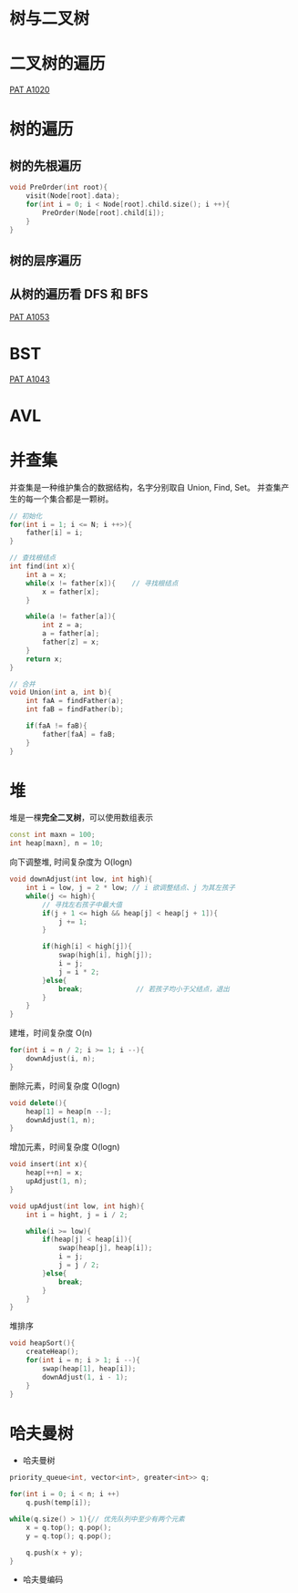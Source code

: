 # 树与二叉树

# 二叉树的遍历

[PAT A1020](https://github.com/Lsyhprum/PAT/tree/master/A1020)

# 树的遍历

## 树的先根遍历

```cpp
void PreOrder(int root){
    visit(Node[root].data);
    for(int i = 0; i < Node[root].child.size(); i ++){
        PreOrder(Node[root].child[i]);
    }
}
```

## 树的层序遍历

## 从树的遍历看 DFS 和 BFS

[PAT A1053](https://github.com/Lsyhprum/PAT/tree/master/A1053)

# BST

[PAT A1043]()

# AVL

# 并查集

并查集是一种维护集合的数据结构，名字分别取自 Union, Find, Set。 并查集产生的每一个集合都是一颗树。

```cpp
// 初始化
for(int i = 1; i <= N; i ++>){
    father[i] = i;
}

// 查找根结点
int find(int x){
    int a = x;
    while(x != father[x]){    // 寻找根结点
        x = father[x];
    }

    while(a != father[a]){
        int z = a;
        a = father[a];
        father[z] = x;
    }
    return x;
}

// 合并
void Union(int a, int b){
    int faA = findFather(a);
    int faB = findFather(b);

    if(faA != faB){
        father[faA] = faB;
    }
}
```

# 堆

堆是一棵**完全二叉树**，可以使用数组表示

```cpp
const int maxn = 100;
int heap[maxn], n = 10;
```

向下调整堆, 时间复杂度为 O(logn)
```cpp
void downAdjust(int low, int high){
    int i = low, j = 2 * low; // i 欲调整结点、j 为其左孩子
    while(j <= high){
        // 寻找左右孩子中最大值
        if(j + 1 <= high && heap[j] < heap[j + 1]){
            j += 1; 
        }

        if(high[i] < high[j]){
            swap(high[i], high[j]);
            i = j;
            j = i * 2;
        }else{
            break;             // 若孩子均小于父结点，退出
        }
    }
}
```

建堆，时间复杂度 O(n)
```cpp
for(int i = n / 2; i >= 1; i --){
    downAdjust(i, n);
}
```

删除元素，时间复杂度 O(logn)

```cpp
void delete(){
    heap[1] = heap[n --];
    downAdjust(1, n);
}
```

增加元素，时间复杂度 O(logn)

```cpp
void insert(int x){
    heap[++n] = x;
    upAdjust(1, n);
}

void upAdjust(int low, int high){
    int i = hight, j = i / 2;

    while(i >= low){
        if(heap[j] < heap[i]){
            swap(heap[j], heap[i]);
            i = j;
            j = j / 2;
        }else{
            break;
        }
    }
}

```

堆排序
```cpp
void heapSort(){
    createHeap();
    for(int i = n; i > 1; i --){
        swap(heap[1], heap[i]);
        downAdjust(1, i - 1);
    }
}
```

# 哈夫曼树

* 哈夫曼树

```cpp
priority_queue<int, vector<int>, greater<int>> q;

for(int i = 0; i < n; i ++)
    q.push(temp[i]);

while(q.size() > 1){// 优先队列中至少有两个元素
    x = q.top(); q.pop();
    y = q.top(); q.pop();

    q.push(x + y);
}   

```

* 哈夫曼编码